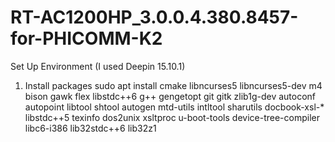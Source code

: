 # RT-AC1200HP_3.0.0.4.380.8457-for-PHICOMM-K2

Set Up Environment (I used Deepin 15.10.1)
  1. Install packages
    sudo apt install cmake libncurses5 libncurses5-dev m4 bison gawk flex libstdc++6 g++ gengetopt git gitk zlib1g-dev autoconf autopoint libtool shtool autogen mtd-utils intltool sharutils docbook-xsl-* libstdc++5 texinfo dos2unix xsltproc u-boot-tools device-tree-compiler libc6-i386 lib32stdc++6 lib32z1
